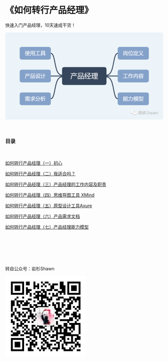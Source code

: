 # 《如何转行产品经理》
快速入门产品经理，10天速成干货！
<br/>

![首图](https://raw.githubusercontent.com/YSshawn/PM-10days/master/pic/2980541-9e086b37daa05700.png)


<br/>

### 目录
<br/>

[如何转行产品经理（一）初心](https://github.com/YSshawn/PM-10days/blob/master/1-Beginning.md)
<br/>

[如何转行产品经理（二）我适合吗？](https://github.com/YSshawn/PM-10days/blob/master/2-fitness.md)
<br/>

[如何转行产品经理（三）产品经理的工作内容及职责](https://github.com/YSshawn/PM-10days/blob/master/3-workcontent.md)
<br/>

[如何转行产品经理（四）思维导图工具 XMind](https://github.com/YSshawn/PM-10days/blob/master/4-mindpic.md)
<br/>

[如何转行产品经理（五）原型设计工具Axure](https://github.com/YSshawn/PM-10days/blob/master/5-useAxure.md)
<br/>

[如何转行产品经理（六）产品需求文档](https://github.com/YSshawn/PM-10days/blob/master/6-PRD.md)
<br/>

[如何转行产品经理（七）产品经理能力模型](https://github.com/YSshawn/PM-10days/blob/master/7-ability.md)

<br/>
<br/>
<br/>
<br/>
<br/>

转自公众号：岩杉Shawn

![二维码](https://raw.githubusercontent.com/YSshawn/PM-10days/master/pic/2980541-065cc3b5b0ab390b.jpg)
